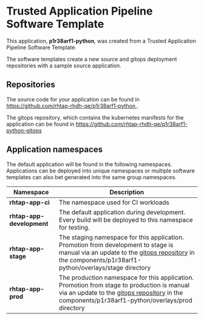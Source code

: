 # Trusted Application Pipeline Software Template

This application, **p1r38arf1-python**, was created from a Trusted Application Pipeline Software Template.

The software templates create a new source and gitops deployment repositories with a sample source application. 

## Repositories

The source code for your application can be found in [https://github.com/rhtap-rhdh-qe/p1r38arf1-python ](https://github.com/rhtap-rhdh-qe/p1r38arf1-python ).
 
The gitops repository, which contains the kubernetes manifests for the application can be found in 
[https://github.com/rhtap-rhdh-qe/p1r38arf1-python-gitops ](https://github.com/rhtap-rhdh-qe/p1r38arf1-python-gitops ) 

## Application namespaces 

The default application will be found in the following namespaces. Applications can be deployed into unique namespaces or multiple software templates can also bet generated into the same group namespaces.  

|  Namespace   |  Description   |  
| -------- | -------- |
| **rhtap-app-ci** | The namespace used for CI workloads |
| **rhtap-app-development** | The default application during development. Every build will be deployed to this namespace for testing. |
| **rhtap-app-stage** | The staging namespace for this application. Promotion from development to stage is manual via an update to the [gitops repository](https://github.com/rhtap-rhdh-qe/p1r38arf1-python-gitops ) in the components/p1r38arf1-python/overlays/stage directory |
| **rhtap-app-prod** | The production namespace for this application. Promotion from stage to production is manual via an update to the [gitops repository](https://github.com/rhtap-rhdh-qe/p1r38arf1-python-gitops ) in the components/p1r38arf1-python/overlays/prod directory |